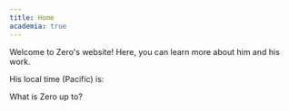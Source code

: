 ```yaml
---
title: Home
academia: true
---
```


Welcome to Zero's website! Here, you can learn more about him and his work.

His local time (Pacific) is:

What is Zero up to?

<div id="custom-text"></div>
<script>
function refreshTime() {
  var div = document.getElementById("custom-text");
  const date = new Date();
  const fixedDate = new Date().toLocaleString("en-US", {
    timeZone: "America/Los_Angeles",
    hour: "2-digit",
    minute: "2-digit",
    hour12: false,
  });
  const [specificHour, specificMinute] = fixedDate.split(":").map(Number);
  const currentDaytime = `${specificHour}:${specificMinute}`;
  let displayText = "";
  function isTimeInRange(checkTime, startTime, endTime) {
    const [checkHour, checkMinute] = checkTime.split(":").map(Number);
    const [startHour, startMinute] = startTime.split(":").map(Number);
    const [endHour, endMinute] = endTime.split(":").map(Number);
    const checkTotalMinutes = checkHour * 60 + checkMinute;
    const startTotalMinutes = startHour * 60 + startMinute;
    const endTotalMinutes = endHour * 60 + endMinute;
    if (startTotalMinutes <= endTotalMinutes) {
      return (
        checkTotalMinutes >= startTotalMinutes &&
        checkTotalMinutes <= endTotalMinutes
      );
    } else {
      return (
        checkTotalMinutes >= startTotalMinutes ||
        checkTotalMinutes <= endTotalMinutes
      );
    }
  }
  if (isTimeInRange(currentDaytime, "07:01", "08:00")) {
    displayText = "He is eating a hearty breakfast.";
  } else if (isTimeInRange(currentDaytime, "08:01", "12:00")) {
    displayText =
      "He is diligently working. Sometimes he is teaching, other times he is doing research in his cave.";
  } else if (isTimeInRange(currentDaytime, "12:01", "13:00")) {
    displayText =
      "He is eating a low-carb meal and debating whether to drink Dr. Pepper.";
  } else if (isTimeInRange(currentDaytime, "13:01", "16:00")) {
    displayText =
      "He is diligently working. Sometimes he is teaching, other times he is doing research in his cave.";
  } else if (isTimeInRange(currentDaytime, "16:01", "18:00")) {
    displayText = "He is tangling with his kids.";
  } else if (isTimeInRange(currentDaytime, "18:01", "19:00")) {
    displayText = "He is pouring a glass of wine.";
  } else if (isTimeInRange(currentDaytime, "19:01", "20:00")) {
    displayText = "He is resting.";
  }
  // 1 hour gap
  else if (isTimeInRange(currentDaytime, "21:01", "22:00")) {
    displayText = "He is enjoying a movie.";
  } else if (isTimeInRange(currentDaytime, "22:01", "07:00")) {
    displayText = "He is sleeping.";
  } else {
    displayText = "He is in meditation.";
  }
  console.log(displayText);
  div.innerHTML = displayText;
}
refreshTime()
setInterval(refreshTime, 1000 * 60); // refresh every min
</script>

<style>
</style>